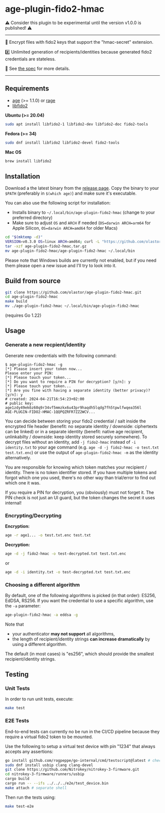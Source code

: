 # age-plugin-fido2-hmac

⚠️ Consider this plugin to be experimental until the version v1.0.0 is published! ⚠️

---

:key: Encrypt files with fido2 keys that support the "hmac-secret" extension.

:hash: Unlimited generation of recipients/identities because generated fido2 credentials are stateless.

:memo: See [the spec](https://github.com/olastor/age-plugin-fido2-hmac/blob/main/docs/spec-v2.md) for more details.

---


## Requirements

- [age](https://github.com/FiloSottile/age) (>= 1.1.0) or [rage](https://github.com/str4d/rage)
- [libfido2](https://developers.yubico.com/libfido2/)

**Ubuntu (>= 20.04)**

```bash
sudo apt install libfido2-1 libfido2-dev libfido2-doc fido2-tools
```

**Fedora (>= 34)**

```bash
sudo dnf install libfido2 libfido2-devel fido2-tools
```

**Mac OS**

```bash
brew install libfido2
```

## Installation

Download a the latest binary from the [release page](https://github.com/olastor/age-plugin-fido2-hmac/releases). Copy the binary to your `$PATH` (preferably in `$(which age)`) and make sure it's executable.

You can also use the following script for installation:

- Installs binary to `~/.local/bin/age-plugin-fido2-hmac` (change to your preferred directory)
- Make sure to adjust `OS` and `ARCH` if needed (`OS=darwin ARCH=arm64` for Apple Silicon, `OS=darwin ARCH=amd64` for older Macs)

```bash
cd "$(mktemp -d)"
VERSION=v0.3.0 OS=linux ARCH=amd64; curl -L "https://github.com/olastor/age-plugin-fido2-hmac/releases/download/$VERSION/age-plugin-fido2-hmac-$VERSION-$OS-$ARCH.tar.gz" -o age-plugin-fido2-hmac.tar.gz
tar -xzf age-plugin-fido2-hmac.tar.gz
mv age-plugin-fido2-hmac/age-plugin-fido2-hmac ~/.local/bin
```

Please note that Windows builds are currently not enabled, but if you need them please open a new issue and I'll try to look into it.

## Build from source

```bash
git clone https://github.com/olastor/age-plugin-fido2-hmac.git
cd age-plugin-fido2-hmac
make build
mv ./age-plugin-fido2-hmac ~/.local/bin/age-plugin-fido2-hmac
```

(requires Go 1.22)

## Usage

### Generate a new recpient/identity

Generate new credentials with the following command:

```
$ age-plugin-fido2-hmac -g
[*] Please insert your token now...
Please enter your PIN:
[*] Please touch your token...
[*] Do you want to require a PIN for decryption? [y/n]: y
[*] Please touch your token...
[*] Are you fine with having a separate identity (better privacy)? [y/n]: y
# created: 2024-04-21T16:54:23+02:00
# public key: age1zdy49ek6z60q9r34vf5mmzkx6u43pr9haqdh5lqdg7fh5tpwlfwqea356l
AGE-PLUGIN-FIDO2-HMAC-1QQPQZRFR7ZZ2WCV...
```

You can decide between storing your fido2 credential / salt inside the encrypted file header (benefit: no separate identity / downside: ciphertexts can be linked) or in a separate identity (benefit: native age recipient, unlinkabilty / downside: keep identity stored securely somewhere). To decrypt files without an identity, add `-j fido2-hmac` instead of `-i identity.txt` to your age command (e.g. `age -d -j fido2-hmac -o test.txt test.txt.enc`) or use the output of `age-plugin-fido2-hmac -m` as the identity alternatively.

You are responsible for knowing which token matches your recipient / identity. There is no token identifier stored. If you have multiple tokens and forgot which one you used, there's no other way than trial/error to find out which one it was.

If you require a PIN for decryption, you (obviously) must not forget it. The PIN check is not just an UI guard, but the token changes the secret it uses internal!

### Encrypting/Decrypting

**Encryption:**

```bash
age -r age1... -o test.txt.enc test.txt
```

**Decryption:**

```bash
age -d -j fido2-hmac -o test-decrypted.txt test.txt.enc
```

or

```bash
age -d -i identity.txt -o test-decrypted.txt test.txt.enc
```

### Choosing a different algorithm

By default, one of the following algorithms is picked (in that order): ES256, EdDSA, RS256. If you want the credential to use a specific algorithm, use the `-a` parameter:

```bash
age-plugin-fido2-hmac -a eddsa -g
```

Note that

- your authenticator **may not support** all algorithms,
- the length of recipient/identity strings **can increase dramatically** by using a different algorithm.

The default (in most cases) is "es256", which should provide the smallest recipient/identity strings.

## Testing

### Unit Tests

In order to run unit tests, execute:

```bash
make test
```

### E2E Tests

End-to-end tests can currently no be run in the CI/CD pipeline because they require a virtual fido2 token to be mounted.

Use the following to setup a virtual test device with pin "1234" that always accepts any assertions:

```bash
go install github.com/rogpeppe/go-internal/cmd/testscript@latest # check PATH includes $HOME/go/bin/
sudo dnf install usbip clang clang-devel
git clone https://github.com/Nitrokey/nitrokey-3-firmware.git
cd nitrokey-3-firmware/runners/usbip
cargo build
cargo run -- --ifs ../../../e2e/test_device.bin
make attach # separate shell
```

Then run the tests using:

```bash
make test-e2e
```
